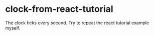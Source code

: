 # clock-from-react-tutorial
The clock ticks every second. Try to repeat the react tutorial example myself.
